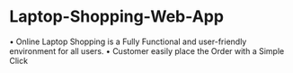 # Laptop-Shopping-Web-App
• Online Laptop Shopping is a Fully Functional and user-friendly environment for all users. • Customer easily place the Order with a Simple Click
